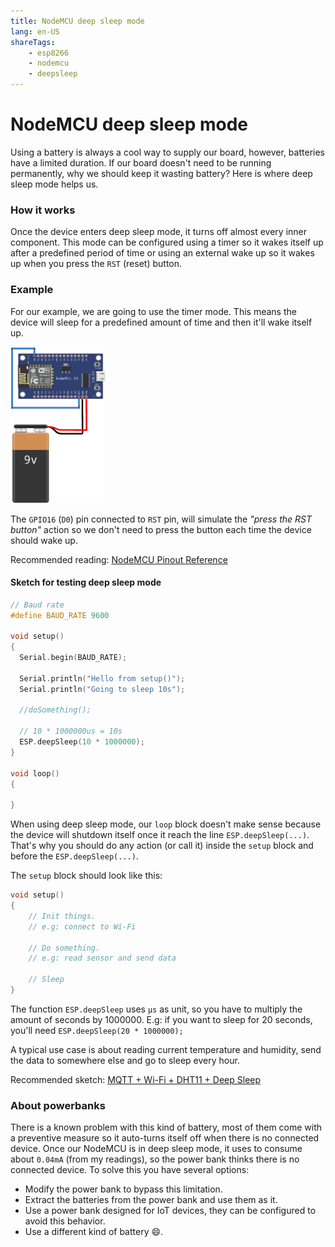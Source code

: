 ```yaml
---
title: NodeMCU deep sleep mode
lang: en-US
shareTags:
    - esp8266
    - nodemcu
    - deepsleep
---
```


<social-share />

# NodeMCU deep sleep mode

Using a battery is always a cool way to supply our board, however, batteries have a limited duration. If our board doesn't need to be running permanently, why we should keep it wasting battery? Here is where deep sleep mode helps us.

### How it works

Once the device enters deep sleep mode, it turns off almost every inner component. This mode can be configured using a timer so it wakes itself up after a predefined period of time or using an external wake up so it wakes up when you press the `RST` (reset) button.

### Example

For our example, we are going to use the timer mode. This means the device will sleep for a predefined amount of time and then it'll wake itself up. 

<img class="image-center" src="/nodemcu-deep-sleep/diagram.png" height="250" width="auto" >

The `GPIO16` (`D0`) pin connected to `RST` pin, will simulate the _"press the RST button"_ action so we don't need to press the button each time the device should wake up.

Recommended reading: [NodeMCU Pinout Reference](https://components101.com/development-boards/nodemcu-esp8266-pinout-features-and-datasheet)

#### Sketch for testing deep sleep mode

```c
// Baud rate
#define BAUD_RATE 9600

void setup()
{
  Serial.begin(BAUD_RATE);
  
  Serial.println("Hello from setup()");
  Serial.println("Going to sleep 10s");

  //doSomething();
  
  // 10 * 1000000us = 10s
  ESP.deepSleep(10 * 1000000);
}

void loop()
{
  
}
```

When using deep sleep mode, our `loop` block doesn't make sense because the device will shutdown itself once it reach the line `ESP.deepSleep(...)`. That's why you should do any action (or call it) inside the `setup` block and before the `ESP.deepSleep(...)`.

The `setup` block should look like this:

```c
void setup()
{
    // Init things. 
    // e.g: connect to Wi-Fi

    // Do something. 
    // e.g: read sensor and send data

    // Sleep
}
```

The function `ESP.deepSleep` uses `μs` as unit, so you have to multiply the amount of seconds by 1000000. E.g: if you want to sleep for 20 seconds, you'll need `ESP.deepSleep(20 * 1000000);`

A typical use case is about reading current temperature and humidity, send the data to somewhere else and go to sleep every hour.

Recommended sketch: [MQTT + Wi-Fi + DHT11 + Deep Sleep](https://github.com/jesusgn90/nodemcu-examples/blob/master/MQTT-WIFI-DHT11/mqtt-wifi-dht11-deep-sleep.ino)

### About powerbanks

There is a known problem with this kind of battery, most of them come with a preventive measure so it auto-turns itself off when there is no connected device. Once our NodeMCU is in deep sleep mode, it uses to consume about `0.04mA` (from my readings), so the power bank thinks there is no connected device. To solve this you have several options:

- Modify the power bank to bypass this limitation.
- Extract the batteries from the power bank and use them as it.
- Use a power bank designed for IoT devices, they can be configured to avoid this behavior.
- Use a different kind of battery :smile:.

<Disqus/>